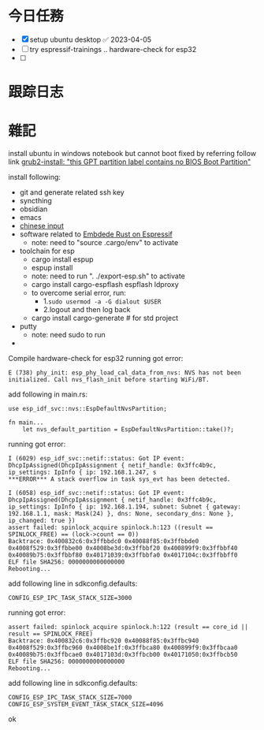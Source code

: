 # 今日任務

- [x] setup ubuntu desktop ✅ 2023-04-05
- [ ] try espressif-trainings .. hardware-check for esp32
- [ ] 

# 跟踪日志



# 雜記

install ubuntu in windows notebook but cannot boot
fixed by referring follow link
[grub2-install: "this GPT partition label contains no BIOS Boot Partition"](https://superuser.com/questions/903112/grub2-install-this-gpt-partition-label-contains-no-bios-boot-partition)


install following:
- git and generate related ssh key
- syncthing
- obsidian
- emacs
- [chinese input](https://askubuntu.com/questions/1408873/ubuntu-22-04-chinese-simplified-pinyin-input-support)
- software related to [Embdede Rust on Espressif](https://esp-rs.github.io/espressif-trainings/02_2_software.html)
	- note: need to "source .cargo/env" to activate
- toolchain for esp 
	- cargo install espup
	- espup install
	- note: need to run ". ./export-esp.sh" to activate
	- cargo install cargo-espflash espflash ldproxy
	- to overcome serial error, run:
		- 1.`sudo usermod -a -G dialout $USER`
		- 2.logout and then log back
	- cargo install cargo-generate # for std project
- putty 
	- note: need sudo to run
-
Compile hardware-check for esp32
running got error:
```
E (738) phy_init: esp_phy_load_cal_data_from_nvs: NVS has not been initialized. Call nvs_flash_init before starting WiFi/BT.
```

add following in main.rs:

```
use esp_idf_svc::nvs::EspDefaultNvsPartition;

fn main...
    let nvs_default_partition = EspDefaultNvsPartition::take()?;
```
running got error:

```
I (6029) esp_idf_svc::netif::status: Got IP event: DhcpIpAssigned(DhcpIpAssignment { netif_handle: 0x3ffc4b9c, ip_settings: IpInfo { ip: 192.168.1.247, s
***ERROR*** A stack overflow in task sys_evt has been detected.
```

```
I (6058) esp_idf_svc::netif::status: Got IP event: DhcpIpAssigned(DhcpIpAssignment { netif_handle: 0x3ffc4b9c, ip_settings: IpInfo { ip: 192.168.1.194, subnet: Subnet { gateway: 192.168.1.1, mask: Mask(24) }, dns: None, secondary_dns: None }, ip_changed: true })
assert failed: spinlock_acquire spinlock.h:123 ((result == SPINLOCK_FREE) == (lock->count == 0))
Backtrace: 0x400832c6:0x3ffbbdc0 0x40088f85:0x3ffbbde0 0x4008f529:0x3ffbbe00 0x4008be3d:0x3ffbbf20 0x400899f9:0x3ffbbf40 0x40089b75:0x3ffbbf80 0x40171039:0x3ffbbfa0 0x4017104c:0x3ffbbff0
ELF file SHA256: 0000000000000000
Rebooting...

```
add following line in sdkconfig.defaults:

```
CONFIG_ESP_IPC_TASK_STACK_SIZE=3000

```
running got error:

```
assert failed: spinlock_acquire spinlock.h:122 (result == core_id || result == SPINLOCK_FREE)
Backtrace: 0x400832c6:0x3ffbc920 0x40088f85:0x3ffbc940 0x4008f529:0x3ffbc960 0x4008be1f:0x3ffbca80 0x400899f9:0x3ffbcaa0 0x40089b75:0x3ffbcae0 0x4017103d:0x3ffbcb00 0x40171050:0x3ffbcb50
ELF file SHA256: 0000000000000000
Rebooting...

```

add following line in sdkconfig.defaults:

```
CONFIG_ESP_IPC_TASK_STACK_SIZE=7000
CONFIG_ESP_SYSTEM_EVENT_TASK_STACK_SIZE=4096

```

ok
